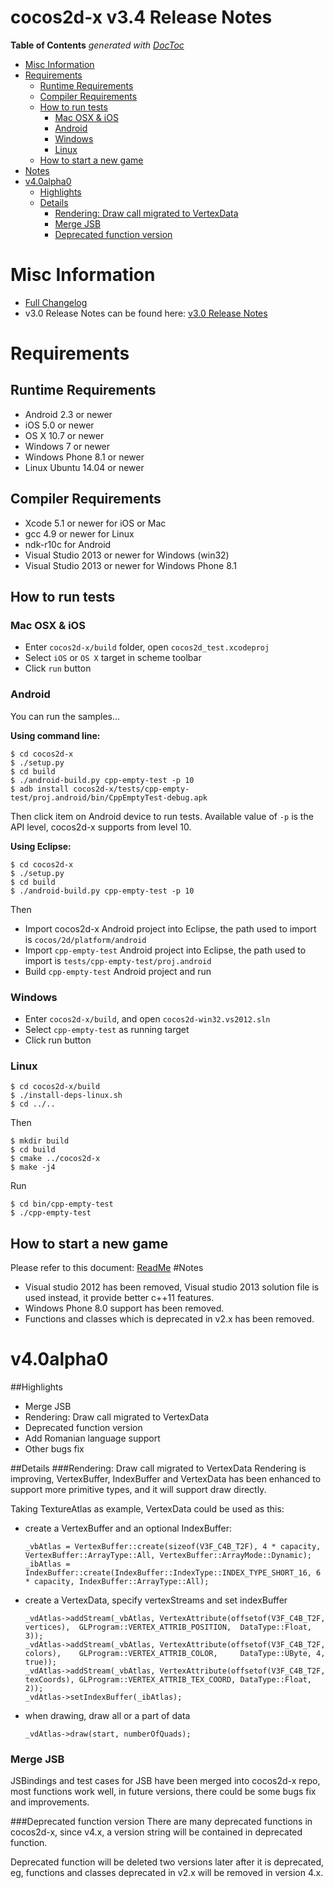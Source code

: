 # cocos2d-x v3.4 Release Notes #
<!-- START doctoc generated TOC please keep comment here to allow auto update -->
<!-- DON'T EDIT THIS SECTION, INSTEAD RE-RUN doctoc TO UPDATE -->
**Table of Contents**  *generated with [DocToc](https://github.com/thlorenz/doctoc)*

- [Misc Information](#misc-information)
- [Requirements](#requirements)
  - [Runtime Requirements](#runtime-requirements)
  - [Compiler Requirements](#compiler-requirements)
  - [How to run tests](#how-to-run-tests)
    - [Mac OSX & iOS](#mac-osx-&-ios)
    - [Android](#android)
    - [Windows](#windows)
    - [Linux](#linux)
  - [How to start a new game](#how-to-start-a-new-game)
- [Notes](#notes)
- [v4.0alpha0](#v40alpha0)
  - [Highlights](#highlights)
  - [Details](#details)
    - [Rendering: Draw call migrated to VertexData](#rendering-draw-call-migrated-to-vertexdata)
    - [Merge JSB](#merge-jsb)
    - [Deprecated function version](#deprecated-function-version)

<!-- END doctoc generated TOC please keep comment here to allow auto update -->

# Misc Information

* [Full Changelog](https://github.com/cocos2d/cocos2d-x/blob/cocos2d-x-3.4/CHANGELOG)
* v3.0 Release Notes can be found here: [v3.0 Release Notes](https://github.com/cocos2d/cocos2d-x/blob/cocos2d-x-3.0/docs/RELEASE_NOTES.md)

# Requirements

## Runtime Requirements

* Android 2.3 or newer
* iOS 5.0 or newer
* OS X 10.7 or newer
* Windows 7 or newer
* Windows Phone 8.1 or newer
* Linux Ubuntu 14.04 or newer

## Compiler Requirements

* Xcode 5.1 or newer for iOS or Mac
* gcc 4.9 or newer for Linux
* ndk-r10c for Android
* Visual Studio 2013  or newer for Windows (win32)
* Visual Studio 2013  or newer for Windows Phone 8.1

## How to run tests

### Mac OSX & iOS

* Enter `cocos2d-x/build` folder, open `cocos2d_test.xcodeproj`
* Select `iOS` or `OS X` target in scheme toolbar
* Click `run` button

### Android

You can run the samples...

**Using command line:**

    $ cd cocos2d-x
    $ ./setup.py
    $ cd build
    $ ./android-build.py cpp-empty-test -p 10
    $ adb install cocos2d-x/tests/cpp-empty-test/proj.android/bin/CppEmptyTest-debug.apk

Then click item on Android device to run tests. Available value of `-p` is the API level, cocos2d-x supports from level 10.

**Using Eclipse:**

    $ cd cocos2d-x
    $ ./setup.py
    $ cd build
    $ ./android-build.py cpp-empty-test -p 10

Then

* Import cocos2d-x Android project into Eclipse, the path used to import is `cocos/2d/platform/android`
* Import `cpp-empty-test` Android project into Eclipse, the path used to import is `tests/cpp-empty-test/proj.android`
* Build `cpp-empty-test` Android project and run

### Windows

* Enter `cocos2d-x/build`, and open `cocos2d-win32.vs2012.sln`
* Select `cpp-empty-test` as running target
* Click run button


### Linux

    $ cd cocos2d-x/build
    $ ./install-deps-linux.sh
    $ cd ../..

Then

    $ mkdir build
    $ cd build
    $ cmake ../cocos2d-x
    $ make -j4

Run

    $ cd bin/cpp-empty-test
    $ ./cpp-empty-test

## How to start a new game

Please refer to this document: [ReadMe](../README.md)
#Notes
* Visual studio 2012 has been removed, Visual studio 2013 solution file is used instead, it provide better c++11 features.
* Windows Phone 8.0 support has been removed.
* Functions and classes which is deprecated in v2.x has been removed.

# v4.0alpha0
##Highlights
* Merge JSB
* Rendering: Draw call migrated to VertexData
* Deprecated function version
* Add Romanian language support
* Other bugs fix

##Details
###Rendering: Draw call migrated to VertexData
Rendering is improving, VertexBuffer, IndexBuffer and VertexData has been enhanced to support more primitive types, and it will support draw directly.

Taking TextureAtlas as example, VertexData could be used as this:

* create a VertexBuffer and an optional IndexBuffer:
	
	```
	_vbAtlas = VertexBuffer::create(sizeof(V3F_C4B_T2F), 4 * capacity, VertexBuffer::ArrayType::All, VertexBuffer::ArrayMode::Dynamic);
	_ibAtlas = IndexBuffer::create(IndexBuffer::IndexType::INDEX_TYPE_SHORT_16, 6 * capacity, IndexBuffer::ArrayType::All);
	```
* create a VertexData, specify vertexStreams and set indexBuffer

	```
	_vdAtlas->addStream(_vbAtlas, VertexAttribute(offsetof(V3F_C4B_T2F, vertices),  GLProgram::VERTEX_ATTRIB_POSITION,  DataType::Float, 3));
	_vdAtlas->addStream(_vbAtlas, VertexAttribute(offsetof(V3F_C4B_T2F, colors),    GLProgram::VERTEX_ATTRIB_COLOR,     DataType::UByte, 4, true));
	_vdAtlas->addStream(_vbAtlas, VertexAttribute(offsetof(V3F_C4B_T2F, texCoords), GLProgram::VERTEX_ATTRIB_TEX_COORD, DataType::Float, 2));
	_vdAtlas->setIndexBuffer(_ibAtlas);
	```
* when drawing, draw all or a part of data

	```
	_vdAtlas->draw(start, numberOfQuads);
	```

### Merge JSB
JSBindings and test cases for JSB have been merged into cocos2d-x repo, most functions work well, in future versions, there could be some bugs fix and improvements.

###Deprecated function version
There are many deprecated functions in cocos2d-x, since v4.x, a version string will be contained in deprecated function.

Deprecated function will be deleted two versions later after it is deprecated, eg, functions and classes deprecated in v2.x will be removed in version 4.x.